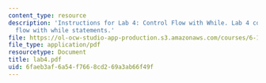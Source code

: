 ```yaml
---
content_type: resource
description: 'Instructions for Lab 4: Control Flow with While. Lab 4 covered control
  flow with while statements.'
file: https://ol-ocw-studio-app-production.s3.amazonaws.com/courses/6-189-a-gentle-introduction-to-programming-using-python-january-iap-2008/6faeb3af6a54f7668cd269a3ab66f49f_lab4.pdf
file_type: application/pdf
resourcetype: Document
title: lab4.pdf
uid: 6faeb3af-6a54-f766-8cd2-69a3ab66f49f
---
```

